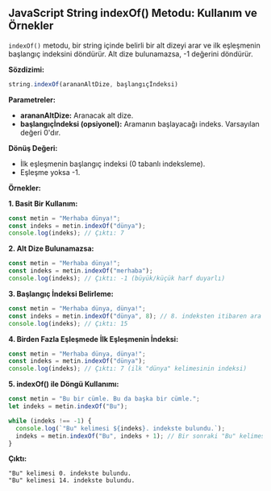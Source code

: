 ## JavaScript String indexOf() Metodu: Kullanım ve Örnekler

`indexOf()` metodu, bir string içinde belirli bir alt dizeyi arar ve ilk eşleşmenin başlangıç indeksini döndürür. Alt dize bulunamazsa, -1 değerini döndürür. 

**Sözdizimi:**

```javascript
string.indexOf(arananAltDize, başlangıçİndeksi)
```

**Parametreler:**

* **arananAltDize:** Aranacak alt dize.
* **başlangıçİndeksi (opsiyonel):** Aramanın başlayacağı indeks. Varsayılan değeri 0'dır.

**Dönüş Değeri:**

* İlk eşleşmenin başlangıç indeksi (0 tabanlı indeksleme).
* Eşleşme yoksa -1.

**Örnekler:**

**1. Basit Bir Kullanım:**

```javascript
const metin = "Merhaba dünya!";
const indeks = metin.indexOf("dünya");
console.log(indeks); // Çıktı: 7
```

**2. Alt Dize Bulunamazsa:**

```javascript
const metin = "Merhaba dünya!";
const indeks = metin.indexOf("merhaba");
console.log(indeks); // Çıktı: -1 (büyük/küçük harf duyarlı)
```

**3. Başlangıç İndeksi Belirleme:**

```javascript
const metin = "Merhaba dünya, dünya!";
const indeks = metin.indexOf("dünya", 8); // 8. indeksten itibaren ara
console.log(indeks); // Çıktı: 15
```

**4. Birden Fazla Eşleşmede İlk Eşleşmenin İndeksi:**

```javascript
const metin = "Merhaba dünya, dünya!";
const indeks = metin.indexOf("dünya");
console.log(indeks); // Çıktı: 7 (ilk "dünya" kelimesinin indeksi)
```

**5. indexOf() ile Döngü Kullanımı:**

```javascript
const metin = "Bu bir cümle. Bu da başka bir cümle.";
let indeks = metin.indexOf("Bu");

while (indeks !== -1) {
  console.log(`"Bu" kelimesi ${indeks}. indekste bulundu.`);
  indeks = metin.indexOf("Bu", indeks + 1); // Bir sonraki "Bu" kelimesini ara
}
```
**Çıktı:**
```
"Bu" kelimesi 0. indekste bulundu.
"Bu" kelimesi 14. indekste bulundu.
```

